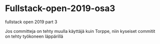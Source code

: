 # Fullstack-open-2019-osa3
fullstack open 2019 part 3

Jos committeja on tehty muulla käyttäjä kuin Torppe, niin kyseiset commitit on tehty työkoneen läppärillä
